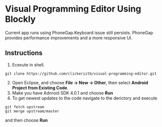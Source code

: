 Visual Programming Editor Using Blockly
=======================================

Current app runs using PhoneGap.Keyboard issue still persists. PhoneGap provides performance improvements and a more responsive UI.

Instructions
------------
1. Ecexute in shell.
```
git clone https://github.com/clickeriitb/visual-programming-editor.git
```

2. Open Eclipse, and choose **File -> New -> Other**, then select **Android Project from Existing Code**.
3. Make you have Adnroid SDK 4.0.1 and choose **Run**
4. To get newest updates to the code navigate to the derictory and execute 

```
git fetch upstream
git merge upstream/master
```
and then choose **Run**

 

